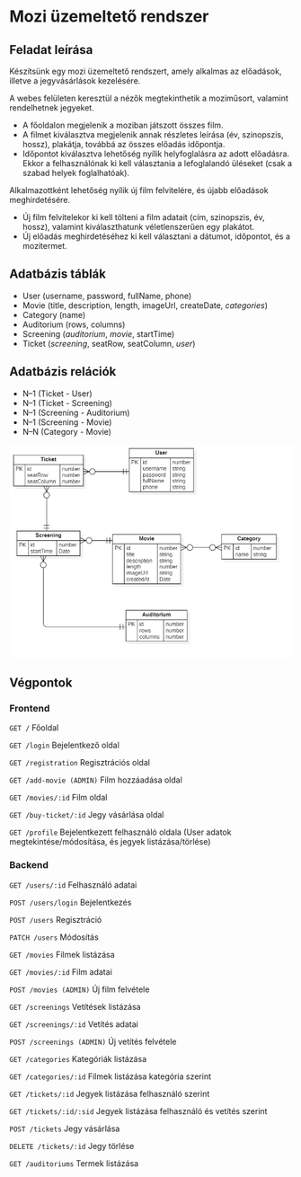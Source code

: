 # Mozi üzemeltető rendszer

## Feladat leírása
Készítsünk egy mozi üzemeltető rendszert, amely alkalmas az előadások, illetve a jegyvásárlások kezelésére.

A webes felületen keresztül a nézők megtekinthetik a moziműsort, valamint rendelhetnek jegyeket.
-	A főoldalon megjelenik a moziban játszott összes film.
-	A filmet kiválasztva megjelenik annak részletes leírása (év, szinopszis, hossz), plakátja, továbbá az összes előadás időpontja.
-	Időpontot kiválasztva lehetőség nyílik helyfoglalásra az adott előadásra. Ekkor a felhasználónak ki kell választania a lefoglalandó üléseket (csak a szabad helyek foglalhatóak).

Alkalmazottként lehetőség nyílik új film felvitelére, és újabb előadások meghirdetésére.
-	Új film felvitelekor ki kell tölteni a film adatait (cím, szinopszis, év, hossz), valamint kiválaszthatunk véletlenszerűen egy plakátot.
-	Új előadás meghirdetéséhez ki kell választani a dátumot, időpontot, és a mozitermet.

## Adatbázis táblák
-	User (username, password, fullName, phone)
-	Movie (title, description, length, imageUrl, createDate, *categories*)
-	Category (name)
-	Auditorium (rows, columns)
-	Screening (*auditorium*, *movie*, startTime)
-	Ticket (*screening*, seatRow, seatColumn, *user*)

## Adatbázis relációk
-	N–1 (Ticket - User)
-	N–1 (Ticket - Screening)
-	N–1 (Screening - Auditorium)
-	N–1 (Screening - Movie)
-	N–N (Category - Movie)

![Relation Diagram](/ERDDiagram1.jpg)

## Végpontok
### Frontend
<code>GET /</code> Főoldal

<code>GET /login</code> Bejelentkező oldal

<code>GET /registration</code> Regisztrációs oldal

<code>GET /add-movie (ADMIN)</code> Film hozzáadása oldal

<code>GET /movies/:id</code> Film oldal

<code>GET /buy-ticket/:id</code> Jegy vásárlása oldal

<code>GET /profile</code> Bejelentkezett felhasználó oldala (User adatok megtekintése/módosítása, és jegyek listázása/törlése)

### Backend

<code>GET /users/:id</code> Felhasználó adatai

<code>POST /users/login</code> Bejelentkezés

<code>POST /users</code> Regisztráció

<code>PATCH /users</code> Módosítás

<code>GET /movies</code> Filmek listázása

<code>GET /movies/:id</code> Film adatai

<code>POST /movies (ADMIN)</code> Új film felvétele

<code>GET /screenings</code> Vetítések listázása

<code>GET /screenings/:id</code> Vetítés adatai

<code>POST /screenings (ADMIN)</code> Új vetítés felvétele

<code>GET /categories</code> Kategóriák listázása

<code>GET /categories/:id</code> Filmek listázása kategória szerint

<code>GET /tickets/:id</code> Jegyek listázása felhasználó szerint

<code>GET /tickets/:id/:sid</code> Jegyek listázása felhasználó és vetítés szerint

<code>POST /tickets</code> Jegy vásárlása

<code>DELETE /tickets/:id</code> Jegy törlése

<code>GET /auditoriums</code> Termek listázása





